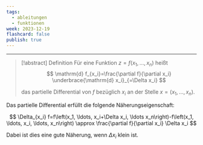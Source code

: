 ```yaml
---
tags:
  - ableitungen
  - funktionen
week: 2023-12-19
flashcard: false
publish: true
---
```

***

> [!abstract] Definition 
> Für eine Funktion $z=f\left(x_1, \ldots, x_n\right)$ heißt
> $$
> \mathrm{d} f_{x_i}=\frac{\partial f}{\partial x_i} \underbrace{\mathrm{d} x_i}_{=\Delta x_i}
> $$
> 
> das partielle Differential von $f$ bezüglich $x_i$ an der Stelle $x=\left(x_1, \ldots, x_n\right)$.

Das partielle Differential erfüllt die folgende Näherungseigenschaft:

$$
\Delta_{x_i} f=f\left(x_1, \ldots, x_i+\Delta x_i, \ldots x_n\right)-f\left(x_1, \ldots, x_i, \ldots, x_n\right) \approx \frac{\partial f}{\partial x_i} \Delta x_i
$$

Dabei ist dies eine gute Näherung, wenn $\Delta x_i$ klein ist.